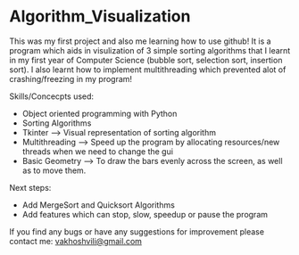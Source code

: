 # Algorithm_Visualization
This was my first project and also me learning how to use github! It is a program which aids in visulization of 3 simple sorting algorithms that I learnt in my first year of Computer Science (bubble sort, selection sort, insertion sort). I also learnt how to implement multithreading which prevented alot of crashing/freezing in my program! 

Skills/Concecpts used:
- Object oriented programming with Python
- Sorting Algorithms 
- Tkinter --> Visual representation of sorting algorithm
- Multithreading --> Speed up the program by allocating resources/new threads when we need to change the gui
- Basic Geometry --> To draw the bars evenly across the screen, as well as to move them.

Next steps:
- Add MergeSort and Quicksort Algorithms
- Add features which can stop, slow, speedup or pause the program

If you find any bugs or have any suggestions for improvement please contact me:
vakhoshvili@gmail.com

